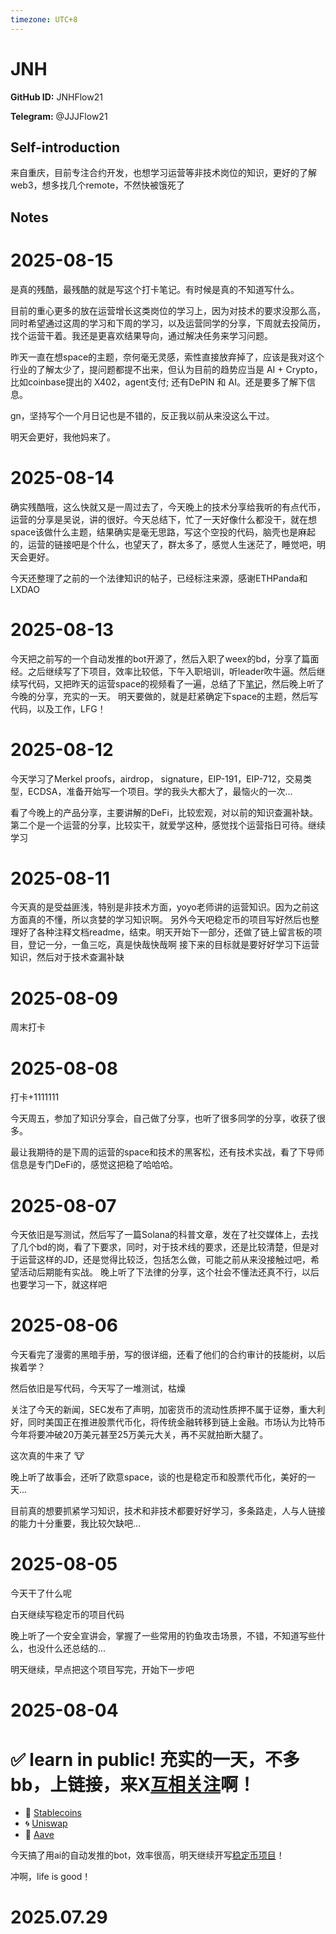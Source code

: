 ```yaml
---
timezone: UTC+8
---
```


# JNH

**GitHub ID:** JNHFlow21

**Telegram:** @JJJFlow21

## Self-introduction

来自重庆，目前专注合约开发，也想学习运营等非技术岗位的知识，更好的了解web3，想多找几个remote，不然快被饿死了

## Notes

<!-- Content_START -->
# 2025-08-15

是真的残酷，最残酷的就是写这个打卡笔记。有时候是真的不知道写什么。

目前的重心更多的放在运营增长这类岗位的学习上，因为对技术的要求没那么高，同时希望通过这周的学习和下周的学习，以及运营同学的分享，下周就去投简历，找个运营干着。我还是更喜欢结果导向，通过解决任务来学习问题。

昨天一直在想space的主题，奈何毫无灵感，索性直接放弃掉了，应该是我对这个行业的了解太少了，提问题都提不出来，但认为目前的趋势应当是 AI + Crypto，比如coinbase提出的 X402，agent支付; 还有DePIN 和 AI。还是要多了解下信息。

gn，坚持写个一个月日记也是不错的，反正我以前从来没这么干过。

明天会更好，我他妈来了。

# 2025-08-14

确实残酷哦，这么快就又是一周过去了，今天晚上的技术分享给我听的有点代币，运营的分享是吴说，讲的很好。今天总结下，忙了一天好像什么都没干，就在想space该做什么主题，结果确实是毫无思路，写这个空投的代码，脑壳也是麻起的，运营的链接吧是个什么，也望天了，群太多了，感觉人生迷茫了，睡觉吧，明天会更好。

今天还整理了之前的一个法律知识的帖子，已经标注来源，感谢ETHPanda和LXDAO

# 2025-08-13

今天把之前写的一个自动发推的bot开源了，然后入职了weex的bd，分享了篇面经。之后继续写了下项目，效率比较低，下午入职培训，听leader吹牛逼。然后继续写代码，又把昨天的运营space的视频看了一遍，总结了下[笔记](https://immense-cornet-074.notion.site/ethpanda-luna-24e9cbb1c8618014b3caff525520ca20?source=copy_link)，然后晚上听了今晚的分享，充实的一天。
明天要做的，就是赶紧确定下space的主题，然后写代码，以及工作，LFG！

# 2025-08-12

今天学习了Merkel proofs，airdrop， signature，EIP-191，EIP-712，交易类型，ECDSA，准备开始写一个项目。学的我头大都大了，最恼火的一次...

看了今晚上的产品分享，主要讲解的DeFi，比较宏观，对以前的知识查漏补缺。第二个是一个运营的分享，比较实干，就爱学这种，感觉找个运营指日可待。继续学习

# 2025-08-11

今天真的是受益匪浅，特别是非技术方面，yoyo老师讲的运营知识。因为之前这方面真的不懂，所以贪婪的学习知识啊。
另外今天吧稳定币的项目写好然后也整理好了各种注释文档readme，结束。明天开始下一部分，还做了链上留言板的项目，登记一分，一鱼三吃，真是快哉快哉啊
接下来的目标就是要好好学习下运营知识，然后对于技术查漏补缺

# 2025-08-09

周末打卡

# 2025-08-08

打卡+1111111

今天周五，参加了知识分享会，自己做了分享，也听了很多同学的分享，收获了很多。

最让我期待的是下周的运营的space和技术的黑客松，还有技术实战，看了下导师信息是专门DeFi的，感觉这把稳了哈哈哈。

# 2025-08-07

今天依旧是写测试，然后写了一篇Solana的科普文章，发在了社交媒体上，去找了几个bd的岗，看了下要求，同时，对于技术线的要求，还是比较清楚，但是对于运营这样的JD，还是觉得比较泛，包括怎么做，可能之前从来没接触过吧，希望活动后期能有实战。
晚上听了下法律的分享，这个社会不懂法还真不行，以后也要学习一下，就这样吧

# 2025-08-06

今天看完了漫雾的黑暗手册，写的很详细，还看了他们的合约审计的技能树，以后挨着学？

然后依旧是写代码，今天写了一堆测试，枯燥

关注了今天的新闻，SEC发布了声明，加密货币的流动性质押不属于证劵，重大利好，同时美国正在推进股票代币化，将传统金融转移到链上金融。市场认为比特币今年将要冲破20万美元甚至25万美元大关，再不买就拍断大腿了。

这次真的牛来了 🐮

晚上听了故事会，还听了欧意space，谈的也是稳定币和股票代币化，美好的一天...

目前真的想要抓紧学习知识，技术和非技术都要好好学习，多条路走，人与人链接的能力十分重要，我比较欠缺吧...

# 2025-08-05

今天干了什么呢

白天继续写稳定币的项目代码

晚上听了一个安全宣讲会，掌握了一些常用的钓鱼攻击场景，不错，不知道写些什么，也没什么还总结的...

明天继续，早点把这个项目写完，开始下一步吧

# 2025-08-04

# ✅ learn in public! 充实的一天，不多 bb，上链接，来X[互相关注](https://x.com/jerry4junhao)啊！

- 📌 [Stablecoins](https://x.com/jerry4junhao/status/1952282364337701155)  
- 🌀 [Uniswap](https://x.com/jerry4junhao/status/1952366890057424975)  
- 🏦 [Aave](https://x.com/jerry4junhao/status/1952367321571541304)  

今天搞了用ai的自动发推的bot，效率很高，明天继续开写[稳定币项目](https://github.com/JNHFlow21/DeFi-DecentralizedStableCoin)！

冲啊，life is good！


# 2025.07.29


<!-- Content_END -->
